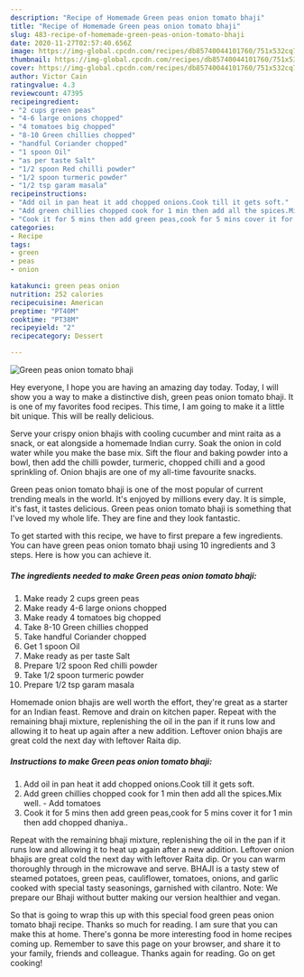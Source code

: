 ```yaml
---
description: "Recipe of Homemade Green peas onion tomato bhaji"
title: "Recipe of Homemade Green peas onion tomato bhaji"
slug: 483-recipe-of-homemade-green-peas-onion-tomato-bhaji
date: 2020-11-27T02:57:40.656Z
image: https://img-global.cpcdn.com/recipes/db85740044101760/751x532cq70/green-peas-onion-tomato-bhaji-recipe-main-photo.jpg
thumbnail: https://img-global.cpcdn.com/recipes/db85740044101760/751x532cq70/green-peas-onion-tomato-bhaji-recipe-main-photo.jpg
cover: https://img-global.cpcdn.com/recipes/db85740044101760/751x532cq70/green-peas-onion-tomato-bhaji-recipe-main-photo.jpg
author: Victor Cain
ratingvalue: 4.3
reviewcount: 47395
recipeingredient:
- "2 cups green peas"
- "4-6 large onions chopped"
- "4 tomatoes big chopped"
- "8-10 Green chillies chopped"
- "handful Coriander chopped"
- "1 spoon Oil"
- "as per taste Salt"
- "1/2 spoon Red chilli powder"
- "1/2 spoon turmeric powder"
- "1/2 tsp garam masala"
recipeinstructions:
- "Add oil in pan heat it add chopped onions.Cook till it gets soft."
- "Add green chillies chopped cook for 1 min then add all the spices.Mix well. Add tomatoes"
- "Cook it for 5 mins then add green peas,cook for 5 mins cover it for 1 min then add chopped dhaniya.."
categories:
- Recipe
tags:
- green
- peas
- onion

katakunci: green peas onion 
nutrition: 252 calories
recipecuisine: American
preptime: "PT40M"
cooktime: "PT38M"
recipeyield: "2"
recipecategory: Dessert

---
```



![Green peas onion tomato bhaji](https://img-global.cpcdn.com/recipes/db85740044101760/751x532cq70/green-peas-onion-tomato-bhaji-recipe-main-photo.jpg)

Hey everyone, I hope you are having an amazing day today. Today, I will show you a way to make a distinctive dish, green peas onion tomato bhaji. It is one of my favorites food recipes. This time, I am going to make it a little bit unique. This will be really delicious.

Serve your crispy onion bhajis with cooling cucumber and mint raita as a snack, or eat alongside a homemade Indian curry. Soak the onion in cold water while you make the base mix. Sift the flour and baking powder into a bowl, then add the chilli powder, turmeric, chopped chilli and a good sprinkling of. Onion bhajis are one of my all-time favourite snacks.

Green peas onion tomato bhaji is one of the most popular of current trending meals in the world. It's enjoyed by millions every day. It is simple, it's fast, it tastes delicious. Green peas onion tomato bhaji is something that I've loved my whole life. They are fine and they look fantastic.


To get started with this recipe, we have to first prepare a few ingredients. You can have green peas onion tomato bhaji using 10 ingredients and 3 steps. Here is how you can achieve it.

<!--inarticleads1-->

##### The ingredients needed to make Green peas onion tomato bhaji:

1. Make ready 2 cups green peas
1. Make ready 4-6 large onions chopped
1. Make ready 4 tomatoes big chopped
1. Take 8-10 Green chillies chopped
1. Take handful Coriander chopped
1. Get 1 spoon Oil
1. Make ready as per taste Salt
1. Prepare 1/2 spoon Red chilli powder
1. Take 1/2 spoon turmeric powder
1. Prepare 1/2 tsp garam masala


Homemade onion bhajis are well worth the effort, they&#39;re great as a starter for an Indian feast. Remove and drain on kitchen paper. Repeat with the remaining bhaji mixture, replenishing the oil in the pan if it runs low and allowing it to heat up again after a new addition. Leftover onion bhajis are great cold the next day with leftover Raita dip. 

<!--inarticleads2-->

##### Instructions to make Green peas onion tomato bhaji:

1. Add oil in pan heat it add chopped onions.Cook till it gets soft.
1. Add green chillies chopped cook for 1 min then add all the spices.Mix well. - Add tomatoes
1. Cook it for 5 mins then add green peas,cook for 5 mins cover it for 1 min then add chopped dhaniya..


Repeat with the remaining bhaji mixture, replenishing the oil in the pan if it runs low and allowing it to heat up again after a new addition. Leftover onion bhajis are great cold the next day with leftover Raita dip. Or you can warm thoroughly through in the microwave and serve. BHAJI is a tasty stew of steamed potatoes, green peas, cauliflower, tomatoes, onions, and garlic cooked with special tasty seasonings, garnished with cilantro. Note: We prepare our Bhaji without butter making our version healthier and vegan. 

So that is going to wrap this up with this special food green peas onion tomato bhaji recipe. Thanks so much for reading. I am sure that you can make this at home. There's gonna be more interesting food in home recipes coming up. Remember to save this page on your browser, and share it to your family, friends and colleague. Thanks again for reading. Go on get cooking!

